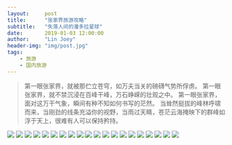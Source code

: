 ```yaml
---
layout:     post
title:      "张家界旅游攻略"
subtitle:   "失落人间的潘多拉星球"
date:       2019-01-03 12:00:00
author:     "Lin Joey"
header-img: "img/post.jpg"
tags:
    - 旅游
    - 国内旅游
---
```


>第一眼张家界，就被那伫立苍穹，如万夫当关的磅礴气势所俘虏。
>第一眼张家界，就不禁沉浸在百峰干峰，万石峥嵘的壮观之中。
>第一眼张家界，面对这万干气象，瞬间有种不知如何书写的茫然。
>当耸然挺拔的峰林呼啸而来，当刚劲的线条充溢你的视野，当雨过天睛，苍茫云海掩映下的群峰如浮于天上，很难有人可以保持矜持。

![](https://linjoey-image.oss-cn-beijing.aliyuncs.com/我是驴友-张家界_页面_01.jpg)
![](https://linjoey-image.oss-cn-beijing.aliyuncs.com/我是驴友-张家界_页面_02.jpg)
![](https://linjoey-image.oss-cn-beijing.aliyuncs.com/我是驴友-张家界_页面_03.jpg)
![](https://linjoey-image.oss-cn-beijing.aliyuncs.com/我是驴友-张家界_页面_04.jpg)
![](https://linjoey-image.oss-cn-beijing.aliyuncs.com/我是驴友-张家界_页面_05.jpg)
![](https://linjoey-image.oss-cn-beijing.aliyuncs.com/我是驴友-张家界_页面_06.jpg)
![](https://linjoey-image.oss-cn-beijing.aliyuncs.com/我是驴友-张家界_页面_07.jpg)
![](https://linjoey-image.oss-cn-beijing.aliyuncs.com/我是驴友-张家界_页面_08.jpg)
![](https://linjoey-image.oss-cn-beijing.aliyuncs.com/我是驴友-张家界_页面_09.jpg)
![](https://linjoey-image.oss-cn-beijing.aliyuncs.com/我是驴友-张家界_页面_10.jpg)
![](https://linjoey-image.oss-cn-beijing.aliyuncs.com/我是驴友-张家界_页面_11.jpg)
![](https://linjoey-image.oss-cn-beijing.aliyuncs.com/我是驴友-张家界_页面_12.jpg)
![](https://linjoey-image.oss-cn-beijing.aliyuncs.com/我是驴友-张家界_页面_13.jpg)
![](https://linjoey-image.oss-cn-beijing.aliyuncs.com/我是驴友-张家界_页面_14.jpg)
![](https://linjoey-image.oss-cn-beijing.aliyuncs.com/我是驴友-张家界_页面_15.jpg)
![](https://linjoey-image.oss-cn-beijing.aliyuncs.com/我是驴友-张家界_页面_16.jpg)
![](https://linjoey-image.oss-cn-beijing.aliyuncs.com/我是驴友-张家界_页面_17.jpg)
![](https://linjoey-image.oss-cn-beijing.aliyuncs.com/我是驴友-张家界_页面_18.jpg)
![](https://linjoey-image.oss-cn-beijing.aliyuncs.com/我是驴友-张家界_页面_19.jpg)
![](https://linjoey-image.oss-cn-beijing.aliyuncs.com/我是驴友-张家界_页面_20.jpg)
